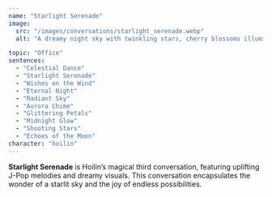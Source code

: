 ```yaml
---
name: "Starlight Serenade"
image:
  src: "/images/conversations/starlight_serenade.webp"
  alt: "A dreamy night sky with twinkling stars, cherry blossoms illuminated by fairy lights, and a soft glow from the horizon, evoking magic and peace."

topic: "Office"
sentences:
  - "Celestial Dance"
  - "Starlight Serenade"
  - "Wishes on the Wind"
  - "Eternal Night"
  - "Radiant Sky"
  - "Aurora Chime"
  - "Glittering Petals"
  - "Midnight Glow"
  - "Shooting Stars"
  - "Echoes of the Moon"
character: "hoilin"
---
```


**Starlight Serenade** is Hoilin’s magical third conversation, featuring uplifting J-Pop melodies and dreamy visuals. This conversation encapsulates the wonder of a starlit sky and the joy of endless possibilities.

